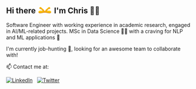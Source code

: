 <h2>
<div>
Hi there <img src="https://raw.githubusercontent.com/christospi/christospi/master/assets/elbow.gif" width="40px"> I'm Chris 🐱‍💻</div>
</h2>

<p>Software Engineer with working experience in academic research, engaged in AI/ML-related projects. MSc in Data Science 👨‍🎓 with a craving for NLP and ML applications 🤯 <p>

<p>I'm currently job-hunting 👀, looking for an awesome team to collaborate with!<p>

<p>📫 Contact me at:<p>

<div>

[![LinkedIn][4_icon2]][4]
&nbsp;
[![Twitter][7_icon]][1]

</div>

<!-- Please don't remove this: Grab your social icons from https://github.com/carlsednaoui/gitsocial -->

<!-- icons without padding -->

[4_icon2]: https://img.shields.io/badge/LinkedIn-0077B5?style=for-the-badge&logo=linkedin&logoColor=black
[7_icon]: https://img.shields.io/badge/Twitter-1DA1F2?style=for-the-badge&logo=twitter&logoColor=black

<!-- links to your social media accounts -->
<!-- update these accordingly -->

[1]: http://www.twitter.com/_chrispap
[4]: https://www.linkedin.com/in/christospapaloukas/

<!--
**christospi/christospi** is a ✨ _special_ ✨ repository because its `README.md` (this file) appears on your GitHub profile.

Here are some ideas to get you started:

- 🔭 I’m currently working on ...
- 🌱 I’m currently learning ...
- 👯 I’m looking to collaborate on ...
- 🤔 I’m looking for help with ...
- 💬 Ask me about ...
- 📫 How to reach me: ...
- 😄 Pronouns: ...
- ⚡ Fun fact: ...
-->
